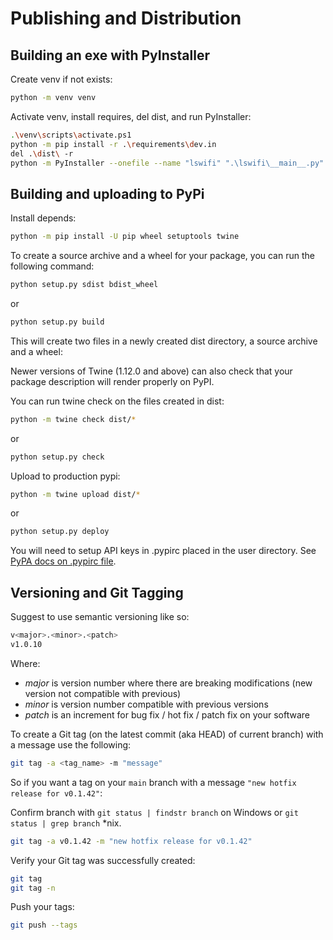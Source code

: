 Publishing and Distribution
===========================

Building an exe with PyInstaller
--------------------------------

Create venv if not exists:

```bash
python -m venv venv
```

Activate venv, install requires, del dist, and run PyInstaller:

```bash
.\venv\scripts\activate.ps1
python -m pip install -r .\requirements\dev.in
del .\dist\ -r
python -m PyInstaller --onefile --name "lswifi" ".\lswifi\__main__.py"
```

Building and uploading to PyPi
------------------------------

Install depends:

```bash
python -m pip install -U pip wheel setuptools twine
```

To create a source archive and a wheel for your package, you can run the following command:

```bash
python setup.py sdist bdist_wheel
```

or

```bash
python setup.py build
```

This will create two files in a newly created dist directory, a source archive and a wheel:

Newer versions of Twine (1.12.0 and above) can also check that your package description will render properly on PyPI.

You can run twine check on the files created in dist:

```bash
python -m twine check dist/*
```

or

```bash
python setup.py check
```

Upload to production pypi:

```bash
python -m twine upload dist/*
```

or

```bash
python setup.py deploy
```

You will need to setup API keys in .pypirc placed in the user directory. See [PyPA docs on .pypirc file](https://packaging.python.org/en/latest/specifications/pypirc/).

Versioning and Git Tagging
--------------------------

Suggest to use semantic versioning like so:

```bash
v<major>.<minor>.<patch>
v1.0.10
```

Where:

- *major* is version number where there are breaking modifications (new version not compatible with previous)
- *minor* is version number compatible with previous versions
- *patch* is an increment for bug fix / hot fix / patch fix on your software

To create a Git tag (on the latest commit (aka HEAD) of current branch) with a message use the following:

```bash
git tag -a <tag_name> -m "message"
```

So if you want a tag on your `main` branch with a message `"new hotfix release for v0.1.42"`:

Confirm branch with `git status | findstr branch` on Windows or `git status | grep branch` *nix.

```bash
git tag -a v0.1.42 -m "new hotfix release for v0.1.42"
```

Verify your Git tag was successfully created:

```bash
git tag
git tag -n
```

Push your tags:

```bash
git push --tags
```
